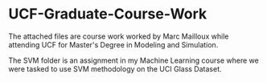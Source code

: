 # UCF-Graduate-Course-Work

The attached files are course work worked by Marc Mailloux while attending UCF for Master's Degree in Modeling and Simulation. 

The SVM folder is an assignment in my Machine Learning course where we were tasked to use SVM methodology on the UCI Glass Dataset. 
